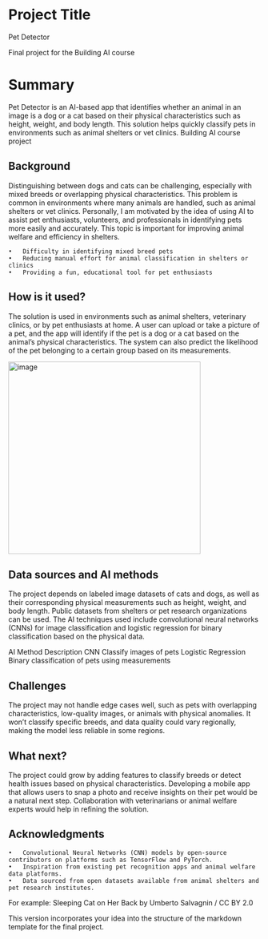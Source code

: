 <!-- This is the markdown template for the final project of the Building AI course, 
created by Reaktor Innovations and University of Helsinki. 
Copy the template, paste it to your GitHub README and edit! -->

# Project Title
Pet Detector

Final project for the Building AI course

# Summary

Pet Detector is an AI-based app that identifies whether an animal in an image is a dog or a cat based on their physical characteristics such as height, weight, and body length. This solution helps quickly classify pets in environments such as animal shelters or vet clinics. Building AI course project

## Background

Distinguishing between dogs and cats can be challenging, especially with mixed breeds or overlapping physical characteristics. This problem is common in environments where many animals are handled, such as animal shelters or vet clinics. Personally, I am motivated by the idea of using AI to assist pet enthusiasts, volunteers, and professionals in identifying pets more easily and accurately. This topic is important for improving animal welfare and efficiency in shelters.

	•	Difficulty in identifying mixed breed pets
	•	Reducing manual effort for animal classification in shelters or clinics
	•	Providing a fun, educational tool for pet enthusiasts

## How is it used?

The solution is used in environments such as animal shelters, veterinary clinics, or by pet enthusiasts at home. A user can upload or take a picture of a pet, and the app will identify if the pet is a dog or a cat based on the animal’s physical characteristics. The system can also predict the likelihood of the pet belonging to a certain group based on its measurements.

<img width="384" alt="image" src="https://github.com/user-attachments/assets/4ce75132-72c6-4b2f-93ee-5a159637090c">

## Data sources and AI methods

The project depends on labeled image datasets of cats and dogs, as well as their corresponding physical measurements such as height, weight, and body length. Public datasets from shelters or pet research organizations can be used. The AI techniques used include convolutional neural networks (CNNs) for image classification and logistic regression for binary classification based on the physical data.

AI Method	Description
CNN	Classify images of pets
Logistic Regression	Binary classification of pets using measurements

## Challenges

The project may not handle edge cases well, such as pets with overlapping characteristics, low-quality images, or animals with physical anomalies. It won’t classify specific breeds, and data quality could vary regionally, making the model less reliable in some regions.

## What next?

The project could grow by adding features to classify breeds or detect health issues based on physical characteristics. Developing a mobile app that allows users to snap a photo and receive insights on their pet would be a natural next step. Collaboration with veterinarians or animal welfare experts would help in refining the solution.

## Acknowledgments

	•	Convolutional Neural Networks (CNN) models by open-source contributors on platforms such as TensorFlow and PyTorch.
	•	Inspiration from existing pet recognition apps and animal welfare data platforms.
	•	Data sourced from open datasets available from animal shelters and pet research institutes.
For example: Sleeping Cat on Her Back by Umberto Salvagnin / CC BY 2.0

This version incorporates your idea into the structure of the markdown template for the final project.
